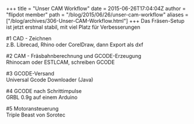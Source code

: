 +++
title = "Unser CAM Workflow"
date = 2015-06-26T17:04:04Z
author = "flipdot member"
path = "/blog/2015/06/26/unser-cam-workflow"
aliases = ["/blog/archives/306-Unser-CAM-Workflow.html"]
+++
Das Fräsen-Setup ist jetzt erstmal stabil, mit viel Platz für
Verbesserungen

\#1 CAD - Zeichnen  
z.B. Librecad, Rhino oder CorelDraw, dann Export als dxf

\#2 CAM - Fräsbahnberechnung und GCODE-Erzeugung  
Rhinocam oder ESTLCAM, schreiben GCODE

\#3 GCODE-Versand  
Universal Gcode Downloader (Java)

\#4 GCODE nach Schrittimpulse  
GRBL 0.9g auf einem Arduino

\#5 Motoransteuerung  
Triple Beast von Sorotec
